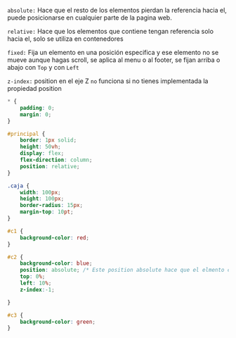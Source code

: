 `absolute:` Hace que el resto de los elementos pierdan la referencia hacia el, puede posicionarse en cualquier parte de la pagina web.

`relative:` Hace que los elementos que contiene tengan referencia solo hacia el, solo se utiliza en contenedores

`fixed:` Fija un elemento en una posición especifica y ese elemento no se mueve aunque hagas scroll, se aplica al menu o al footer, se fijan arriba o abajo con `Top` y con `Left`

`z-index:` position en el eje Z `no` funciona si no tienes implementada la propiedad position

```css
* {
    padding: 0;
    margin: 0;
}

#principal {
    border: 1px solid;
    height: 50vh;
    display: flex;
    flex-direction: column;
    position: relative;
}

.caja {
    width: 100px;
    height: 100px;
    border-radius: 15px;
    margin-top: 10pt;
}

#c1 {
    background-color: red;
}

#c2 {
    background-color: blue;
    position: absolute; /* Este position absolute hace que el elmento c3 pierda la referencia hacia c2 y se referencie con c1*/
    top: 0%;
    left: 10%;
    z-index:-1;

}

#c3 {
    background-color: green;
}

```